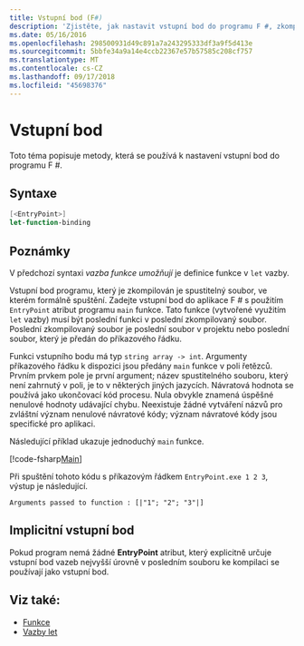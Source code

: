 ```yaml
---
title: Vstupní bod (F#)
description: 'Zjistěte, jak nastavit vstupní bod do programu F #, zkompilovaný jako spustitelný soubor, ve kterém formálně spuštění.'
ms.date: 05/16/2016
ms.openlocfilehash: 298500931d49c891a7a243295333df3a9f5d413e
ms.sourcegitcommit: 5bbfe34a9a14e4ccb22367e57b57585c208cf757
ms.translationtype: MT
ms.contentlocale: cs-CZ
ms.lasthandoff: 09/17/2018
ms.locfileid: "45698376"
---
```

# <a name="entry-point"></a>Vstupní bod

Toto téma popisuje metody, která se používá k nastavení vstupní bod do programu F #.

## <a name="syntax"></a>Syntaxe

```fsharp
[<EntryPoint>]
let-function-binding
```

## <a name="remarks"></a>Poznámky

V předchozí syntaxi *vazba funkce umožňují* je definice funkce v `let` vazby.

Vstupní bod programu, který je zkompilován je spustitelný soubor, ve kterém formálně spuštění. Zadejte vstupní bod do aplikace F # s použitím `EntryPoint` atribut programu `main` funkce. Tato funkce (vytvořené využitím `let` vazby) musí být poslední funkci v poslední zkompilovaný soubor. Poslední zkompilovaný soubor je poslední soubor v projektu nebo poslední soubor, který je předán do příkazového řádku.

Funkci vstupního bodu má typ `string array -> int`. Argumenty příkazového řádku k dispozici jsou předány `main` funkce v poli řetězců. Prvním prvkem pole je první argument; název spustitelného souboru, který není zahrnutý v poli, je to v některých jiných jazycích. Návratová hodnota se používá jako ukončovací kód procesu. Nula obvykle znamená úspěšné nenulové hodnoty udávající chybu. Neexistuje žádné vytváření názvů pro zvláštní význam nenulové návratové kódy; význam návratové kódy jsou specifické pro aplikaci.

Následující příklad ukazuje jednoduchý `main` funkce.

[!code-fsharp[Main](../../../../samples/snippets/fsharp/entry-point/snippet501.fs)]

Při spuštění tohoto kódu s příkazovým řádkem `EntryPoint.exe 1 2 3`, výstup je následující.

```console
Arguments passed to function : [|"1"; "2"; "3"|]
```

## <a name="implicit-entry-point"></a>Implicitní vstupní bod

Pokud program nemá žádné **EntryPoint** atribut, který explicitně určuje vstupní bod vazeb nejvyšší úrovně v posledním souboru ke kompilaci se používají jako vstupní bod.

## <a name="see-also"></a>Viz také:

- [Funkce](index.md)
- [Vazby let](let-bindings.md)
